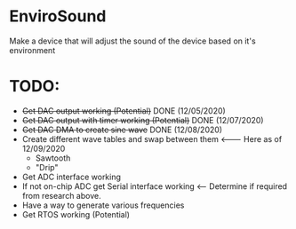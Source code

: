 # EnviroSound
Make a device that will adjust the sound of the device based on it's environment

# TODO:
* ~~Get DAC output working (Potential)~~ DONE (12/05/2020)
* ~~Get DAC output with timer working (Potential)~~ DONE (12/07/2020)
* ~~Get DAC DMA to create sine wave~~ DONE (12/08/2020)
* Create different wave tables and swap between them <--- Here as of 12/09/2020
  * Sawtooth
  * "Drip"
* Get ADC interface working
* If not on-chip ADC get Serial interface working <-- Determine if required from research above.
* Have a way to generate various frequencies
* Get RTOS working (Potential)

